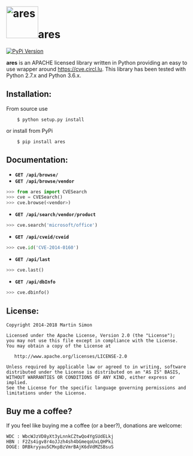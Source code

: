 <h1><img src="https://raw.githubusercontent.com/mrsmn/ares/master/doc/ares.png" height=85 alt="ares" title="ares">ares</h1>

[![PyPi Version](http://img.shields.io/pypi/v/ares.svg)](https://pypi.python.org/pypi/ares/)

**ares** is an APACHE licensed library written in Python providing an easy to use wrapper around https://cve.circl.lu.
This library has been tested with Python 2.7.x and Python 3.6.x.

## Installation:

From source use

        $ python setup.py install

or install from PyPi

        $ pip install ares

## Documentation:

- **`GET /api/browse/`**
- **`GET /api/browse/vendor`**

```python
>>> from ares import CVESearch
>>> cve = CVESearch()
>>> cve.browse(<vendor>)
```

- **`GET /api/search/vendor/product`**

```python
>>> cve.search('microsoft/office')
```

- **`GET /api/cveid/cveid`**

```python
>>> cve.id('CVE-2014-0160')
```

- **`GET /api/last`**

```python
>>> cve.last()
```

- **`GET /api/dbInfo`**

```python
>>> cve.dbinfo()
```

## License:

```
Copyright 2014-2018 Martin Simon

Licensed under the Apache License, Version 2.0 (the "License");
you may not use this file except in compliance with the License.
You may obtain a copy of the License at

   http://www.apache.org/licenses/LICENSE-2.0

Unless required by applicable law or agreed to in writing, software
distributed under the License is distributed on an "AS IS" BASIS,
WITHOUT WARRANTIES OR CONDITIONS OF ANY KIND, either express or implied.
See the License for the specific language governing permissions and
limitations under the License.

```

## Buy me a coffee?

If you feel like buying me a coffee (or a beer?), donations are welcome:

```
WDC : WbcWJzVD8yXt3yLnnkCZtwQo4YgSUdELkj
HBN : F2Zs4igv8r4oJJzh4sh4bGmeqoUxLQHPki
DOGE: DRBkryyau5CMxpBzVmrBAjK6dVdMZSBsuS
```

